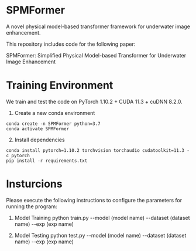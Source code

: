 # SPMFormer
A novel physical model-based transformer framework for underwater image enhancement.

This repository includes code for the following paper:

SPMFormer: Simplified Physical Model-based Transformer for Underwater Image Enhancement

# Training Environment
We train and test the code on PyTorch 1.10.2 + CUDA 11.3 + cuDNN 8.2.0.

1. Create a new conda environment
```
conda create -n SPMFormer python=3.7
conda activate SPMFormer
```

2. Install dependencies
```
conda install pytorch=1.10.2 torchvision torchaudio cudatoolkit=11.3 -c pytorch
pip install -r requirements.txt
```

# Insturcions
Please execute the following instructions to configure the parameters for running the program:

1. Model Training
python train.py --model (model name) --dataset (dataset name) --exp (exp name)

2. Model Testing
python test.py --model (model name) --dataset (dataset name) --exp (exp name)
